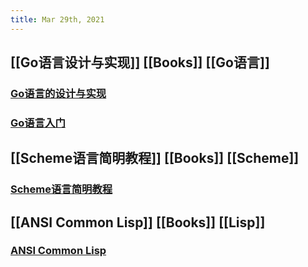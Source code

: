 ```yaml
---
title: Mar 29th, 2021
---
```


## [[Go语言设计与实现]] [[Books]]  [[Go语言]]
### [Go语言的设计与实现](https://draveness.me/golang/)
### [Go语言入门](https://github.com/unknwon/the-way-to-go_ZH_CN/blob/master/eBook/directory.md)
## [[Scheme语言简明教程]] [[Books]] [[Scheme]]
### [Scheme语言简明教程](https://songjinghe.github.io/TYS-zh-translation/)
## [[ANSI Common Lisp]] [[Books]] [[Lisp]]
### [ANSI Common Lisp](https://acl.readthedocs.io/en/latest/index.html)
